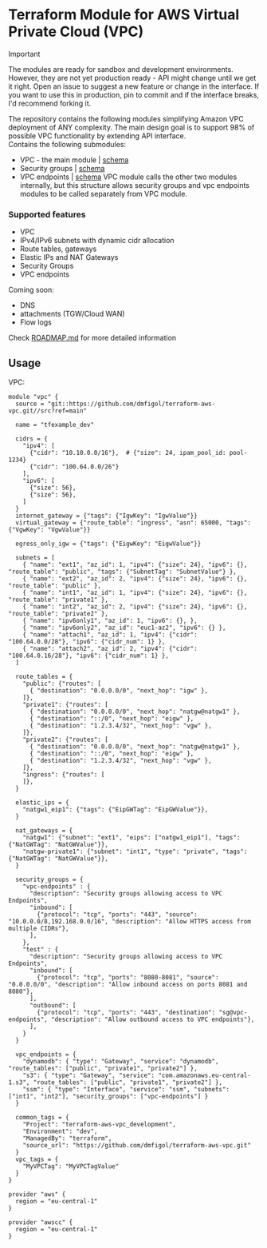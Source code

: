# Terraform Module for AWS Virtual Private Cloud (VPC)
> [!IMPORTANT]  
> The modules are ready for sandbox and development environments. However, they are not yet production ready - API might change until we get it right. Open an issue to suggest a new feature or change in the interface. If you want to use this in production, pin to commit and if the interface breaks, I'd recommend forking it.

The repository contains the following modules simplifying Amazon VPC deployment of ANY complexity. The main design goal is to support 98% of possible VPC functionality by extending API interface.  
Contains the following submodules:
- VPC - the main module | [schema](vpc/README.md)
- Security groups | [schema](security-groups/README.md)
- VPC endpoints | [schema](vpc-endpoints/README.md)
VPC module calls the other two modules internally, but this structure allows security groups and vpc endpoints modules to be called separately from VPC module.

### Supported features
- VPC
- IPv4/IPv6 subnets with dynamic cidr allocation
- Route tables, gateways
- Elastic IPs and NAT Gateways
- Security Groups
- VPC endpoints

Coming soon:
- DNS
- attachments (TGW/Cloud WAN)
- Flow logs

Check [ROADMAP.md](ROADMAP.md) for more detailed information

## Usage

VPC:
```hcl
module "vpc" {
  source = "git::https://github.com/dmfigol/terraform-aws-vpc.git//src?ref=main"

  name = "tfexample_dev"

  cidrs = {
    "ipv4": [
      {"cidr": "10.10.0.0/16"},  # {"size": 24, ipam_pool_id: pool-1234}
      {"cidr": "100.64.0.0/26"} 
    ],
    "ipv6": [
      {"size": 56},
      {"size": 56},
    ]
  }
  internet_gateway = {"tags": {"IgwKey": "IgwValue"}}
  virtual_gateway = {"route_table": "ingress", "asn": 65000, "tags": {"VgwKey": "VgwValue"}}

  egress_only_igw = {"tags": {"EigwKey": "EigwValue"}}

  subnets = [
    { "name": "ext1", "az_id": 1, "ipv4": {"size": 24}, "ipv6": {}, "route_table": "public", "tags": {"SubnetTag": "SubnetValue"} },
    { "name": "ext2", "az_id": 2, "ipv4": {"size": 24}, "ipv6": {}, "route_table": "public" },
    { "name": "int1", "az_id": 1, "ipv4": {"size": 24}, "ipv6": {}, "route_table": "private1" },
    { "name": "int2", "az_id": 2, "ipv4": {"size": 24}, "ipv6": {}, "route_table": "private2" },
    { "name": "ipv6only1", "az_id": 1, "ipv6": {}, },
    { "name": "ipv6only2", "az_id": "euc1-az2", "ipv6": {} },
    { "name": "attach1", "az_id": 1, "ipv4": {"cidr": "100.64.0.0/28"}, "ipv6": {"cidr_num": 1} },
    { "name": "attach2", "az_id": 2, "ipv4": {"cidr": "100.64.0.16/28"}, "ipv6": {"cidr_num": 1} },
  ]

  route_tables = {
    "public": {"routes": [
      { "destination": "0.0.0.0/0", "next_hop": "igw" },
    ]},           
    "private1": {"routes": [
      { "destination": "0.0.0.0/0", "next_hop": "natgw@natgw1" },
      { "destination": "::/0", "next_hop": "eigw" },
      { "destination": "1.2.3.4/32", "next_hop": "vgw" },
    ]},
    "private2": {"routes": [
      { "destination": "0.0.0.0/0", "next_hop": "natgw@natgw1" },
      { "destination": "::/0", "next_hop": "eigw" },
      { "destination": "1.2.3.4/32", "next_hop": "vgw" },
    ]},     
    "ingress": {"routes": [
    ]},
  }

  elastic_ips = {
    "natgw1_eip1": {"tags": {"EipGWTag": "EipGWValue"}},
  }

  nat_gateways = {
    "natgw1": {"subnet": "ext1", "eips": ["natgw1_eip1"], "tags": {"NatGWTag": "NatGWValue"}},
    "natgw-private1": {"subnet": "int1", "type": "private", "tags": {"NatGWTag": "NatGWValue"}},
  }

  security_groups = {
    "vpc-endpoints" : {
      "description": "Security groups allowing access to VPC Endpoints",
      "inbound": [
        {"protocol": "tcp", "ports": "443", "source": "10.0.0.0/8,192.168.0.0/16", "description": "Allow HTTPS access from multiple CIDRs"},
      ],
    },
    "test" : {
      "description": "Security groups allowing access to VPC Endpoints",
      "inbound": [
        {"protocol": "tcp", "ports": "8080-8081", "source": "0.0.0.0/0", "description": "Allow inbound access on ports 8081 and 8080"},
      ],
      "outbound": [
        {"protocol": "tcp", "ports": "443", "destination": "sg@vpc-endpoints", "description": "Allow outbound access to VPC endpoints"},
      ],
    }
  }

  vpc_endpoints = {
    "dynamodb": { "type": "Gateway", "service": "dynamodb", "route_tables": ["public", "private1", "private2"] },
    "s3": { "type": "Gateway", "service": "com.amazonaws.eu-central-1.s3", "route_tables": ["public", "private1", "private2"] },
    "ssm": { "type": "Interface", "service": "ssm", "subnets": ["int1", "int2"], "security_groups": ["vpc-endpoints"] }
  }

  common_tags = {
    "Project": "terraform-aws-vpc_development",
    "Environment": "dev", 
    "ManagedBy": "terraform",
    "source_url": "https://github.com/dmfigol/terraform-aws-vpc.git"
  }
  vpc_tags = {
    "MyVPCTag": "MyVPCTagValue"
  }
}

provider "aws" {
  region = "eu-central-1"
}

provider "awscc" {
  region = "eu-central-1"
}
```

